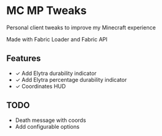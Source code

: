 # MC MP Tweaks
Personal client tweaks to improve my Minecraft experience

Made with Fabric Loader and Fabric API

## Features

* ✓ Add Elytra durability indicator
* ✓ Add Elytra percentage durability indicator
* ✓ Coordinates HUD

## TODO
* Death message with coords
* Add configurable options
